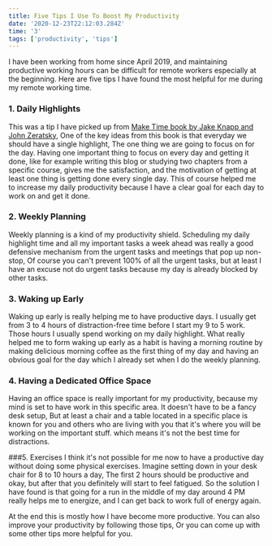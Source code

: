 ```yaml
---
title: Five Tips I Use To Boost My Productivity
date: '2020-12-23T22:12:03.284Z'
time: '3'
tags: ['productivity', 'tips']
---
```


I have been working from home since April 2019,
and maintaining productive working hours can be difficult for remote workers especially at the beginning.
Here are five tips I have found the most helpful for me during my remote working time.

### 1. Daily Highlights

This was a tip I have picked up from [Make Time book by Jake Knapp and John Zeratsky](https://www.goodreads.com/book/show/37880811-make-time),
One of the key ideas from this book is that everyday we should have a single highlight,
The one thing we are going to focus on for the day.
Having one important thing to focus on every day and getting it done,
like for example writing this blog or studying two chapters from a specific course,
gives me the satisfaction, and the motivation of getting at least one thing is getting done every single day. This of course helped me to increase my daily productivity because I have a clear goal for each day to work on and get it done.

### 2. Weekly Planning

Weekly planning is a kind of my productivity shield.
Scheduling my daily highlight time and all my important tasks a week ahead was really a good defensive mechanism from the urgent tasks and meetings that pop up non-stop,
Of course you can't prevent 100% of all the urgent tasks,
but at least I have an excuse not do urgent tasks because my day is already blocked by other tasks.

### 3. Waking up Early

Waking up early is really helping me to have productive days.
I usually get from 3 to 4 hours of distraction-free time before I start my 9 to 5 work.
Those hours I usually spend working on my daily highlight.
What really helped me to form waking up early as a habit is having a morning routine by making delicious morning coffee as the first thing of my day and having an obvious goal for the day which I already set when I do the weekly planning.

### 4. Having a Dedicated Office Space

Having an office space is really important for my productivity,
because my mind is set to have work in this specific area.
It doesn't have to be a fancy desk setup,
But at least a chair and a table located in a specific place is known for you and others who are living with you
that it's where you will be working on the important stuff.
which means it's not the best time for distractions.

###5. Exercises
I think it's not possible for me now to have a productive day without doing some physical exercises.
Imagine setting down in your desk chair for 8 to 10 hours a day,
The first 2 hours should be productive and okay, but after that you definitely will start to feel fatigued. So the solution I have found is that going for a run in the middle of my day around 4 PM really helps me to energize,
and I can get back to work full of energy again.

At the end this is mostly how I have become more productive. You can also improve your productivity by following those tips, Or you can come up with some other tips more helpful for you.
